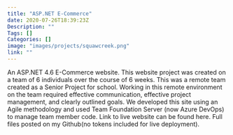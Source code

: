 ```yaml
---
title: "ASP.NET E-Commerce"
date: 2020-07-26T18:39:23Z
Description: ""
Tags: []
Categories: []
image: "images/projects/squawcreek.png"
link: ""
---
```


An ASP.NET 4.6 E-Commerce website.
This website project was created on a team of 6 individuals over the course of 6 weeks. This was a remote team created as a Senior Project for school. Working in this remote environment on the team required effective communication, effective project management, and clearly outlined goals. We developed this site using an Agile methodology and used Team Foundation Server (now Azure DevOps) to manage team member code. Link to live website can be found here. Full files posted on my Github(no tokens included for live deployment).